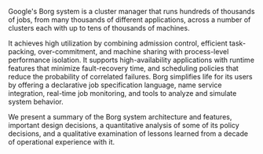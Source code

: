 Google's Borg system is a cluster manager that runs hundreds of thousands of
jobs, from many thousands of different applications, across a number of clusters
each with up to tens of thousands of machines.

It achieves high utilization by combining admission control, efficient
task-packing, over-commitment, and machine sharing with process-level
performance isolation. It supports high-availability applications with runtime
features that minimize fault-recovery time, and scheduling policies that reduce
the probability of correlated failures. Borg simplifies life for its users by
offering a declarative job specification language, name service integration,
real-time job monitoring, and tools to analyze and simulate system behavior.

We present a summary of the Borg system architecture and features, important
design decisions, a quantitative analysis of some of its policy decisions, and a
qualitative examination of lessons learned from a decade of operational
experience with it.
